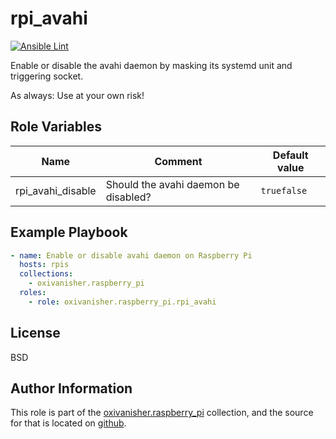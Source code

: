 rpi_avahi
=========
[![Ansible Lint](https://github.com/oxivanisher/role-rpi_avahi/actions/workflows/ansible-lint.yml/badge.svg)](https://github.com/oxivanisher/role-rpi_avahi/actions/workflows/ansible-lint.yml)

Enable or disable the avahi daemon by masking its systemd unit and triggering socket.

As always: Use at your own risk!

Role Variables
--------------

| Name              | Comment                              | Default value |
| ----------------- | ------------------------------------ | ------------- |
| rpi_avahi_disable | Should the avahi daemon be disabled? | `truefalse`   |

Example Playbook
----------------

```yaml
- name: Enable or disable avahi daemon on Raspberry Pi
  hosts: rpis
  collections:
    - oxivanisher.raspberry_pi
  roles:
    - role: oxivanisher.raspberry_pi.rpi_avahi
```

License
-------

BSD

Author Information
------------------

This role is part of the [oxivanisher.raspberry_pi](https://galaxy.ansible.com/ui/repo/published/oxivanisher/raspberry_pi/) collection, and the source for that is located on [github](https://github.com/oxivanisher/collection-raspberry_pi).
